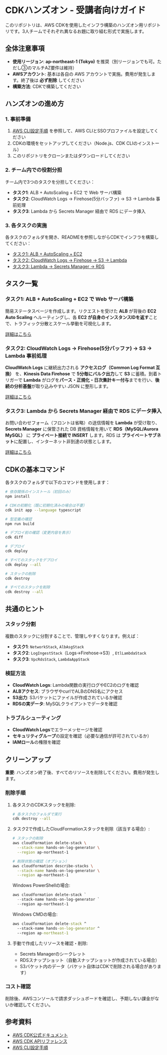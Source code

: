 # CDKハンズオン - 受講者向けガイド

このリポジトリは、AWS CDKを使用したインフラ構築のハンズオン用リポジトリです。3人チームでそれぞれ異なるお題に取り組む形式で実施します。

## 全体注意事項

* **使用リージョン**: **ap-northeast-1 (Tokyo)** を推奨（別リージョンでも可。ただし③のマルチAZ要件は維持）
* **AWSアカウント**: 基本は各自の AWS アカウントで実施。費用が発生します。終了後は **必ず削除** してください
* **構築方法**: CDKで構築してください

## ハンズオンの進め方

### 1. 事前準備

1. [AWS CLI設定手順](./AWS_CLI_SETUP.md) を参照して、AWS CLIとSSOプロファイルを設定してください
2. CDKの環境をセットアップしてください（Node.js、CDK CLIのインストール）
3. このリポジトリをクローンまたはダウンロードしてください

### 2. チーム内での役割分担

チーム内で3つのタスクを分担してください：

- **タスク1**: ALB + AutoScaling + EC2 で Web サーバ構築
- **タスク2**: CloudWatch Logs → Firehose(5分バッファ) → S3 → Lambda 事前処理
- **タスク3**: Lambda から Secrets Manager 経由で RDS にデータ挿入

### 3. 各タスクの実施

各タスクのフォルダを開き、READMEを参照しながらCDKでインフラを構築してください：

- [タスク1: ALB + AutoScaling + EC2](./task1/README.md)
- [タスク2: CloudWatch Logs → Firehose → S3 → Lambda](./task2/README.md)
- [タスク3: Lambda → Secrets Manager → RDS](./task3/README.md)

## タスク一覧

### タスク1: ALB + AutoScaling + EC2 で Web サーバ構築

簡易ステータスページを作成します。リクエストを受けた **ALB** が背後の **EC2 Auto Scaling** へルーティングし、各 **EC2 が自身のインスタンスIDを返す**ことで、トラフィック分散とスケール挙動を可視化します。

[詳細はこちら](./task1/README.md)

### タスク2: CloudWatch Logs → Firehose(5分バッファ) → S3 → Lambda 事前処理

**CloudWatch Logs** に継続出力される **アクセスログ（Common Log Format 互換）** を、**Kinesis Data Firehose** で **5分毎にバルク出力**して **S3** に蓄積。到着トリガーで **Lambda** がログを**パース・正規化・日次集計キー付与**までを行い、**後続の分析基盤**が取り込みやすい JSON に整形します。

[詳細はこちら](./task2/README.md)

### タスク3: Lambda から Secrets Manager 経由で RDS にデータ挿入

お問い合わせフォーム（フロントは省略）の送信情報を **Lambda** が受け取り、**Secrets Manager** に保管された DB 資格情報を用いて **RDS（MySQL/Aurora MySQL）** に **プライベート接続で INSERT** します。RDS は **プライベートサブネット**に配置し、インターネット非到達の状態とします。

[詳細はこちら](./task3/README.md)

## CDKの基本コマンド

各タスクのフォルダで以下のコマンドを使用します：

```bash
# 依存関係のインストール（初回のみ）
npm install

# CDKの初期化（既に初期化済みの場合は不要）
cdk init app --language typescript

# 型定義の確認
npm run build

# デプロイ前の確認（変更内容を表示）
cdk diff

# デプロイ
cdk deploy

# すべてのスタックをデプロイ
cdk deploy --all

# スタックの削除
cdk destroy

# すべてのスタックを削除
cdk destroy --all
```

## 共通のヒント

### スタック分割

複数のスタックに分割することで、管理しやすくなります。例えば：

- **タスク1**: `NetworkStack`, `AlbAsgStack`
- **タスク2**: `LogIngestStack`（Logs→Firehose→S3）, `EtlLambdaStack`
- **タスク3**: `VpcRdsStack`, `LambdaAppStack`

### 検証方法

- **CloudWatch Logs**: Lambda関数の実行ログやEC2のログを確認
- **ALBアクセス**: ブラウザやcurlでALBのDNS名にアクセス
- **S3出力**: S3バケットにファイルが作成されているか確認
- **RDSの実データ**: MySQLクライアントでデータを確認

### トラブルシューティング

- **CloudWatch Logs**でエラーメッセージを確認
- **セキュリティグループ**の設定を確認（必要な通信が許可されているか）
- **IAMロール**の権限を確認

## クリーンアップ

**重要**: ハンズオン終了後、すべてのリソースを削除してください。費用が発生します。

### 削除手順

1. 各タスクのCDKスタックを削除:
   ```bash
   # 各タスクのフォルダで実行
   cdk destroy --all
   ```

2. タスク2で作成したCloudFormationスタックを削除（該当する場合）:
   ```bash
   # スタックの削除
   aws cloudformation delete-stack \
     --stack-name hands-on-log-generator \
     --region ap-northeast-1

   # 削除状態の確認（オプション）
   aws cloudformation describe-stacks \
     --stack-name hands-on-log-generator \
     --region ap-northeast-1
   ```

   Windows PowerShellの場合:
   ```powershell
   aws cloudformation delete-stack `
     --stack-name hands-on-log-generator `
     --region ap-northeast-1
   ```

   Windows CMDの場合:
   ```cmd
   aws cloudformation delete-stack ^
     --stack-name hands-on-log-generator ^
     --region ap-northeast-1
   ```

3. 手動で作成したリソースを確認・削除:
   - Secrets Managerのシークレット
   - RDSスナップショット（自動スナップショットが作成されている場合）
   - S3バケット内のデータ（バケット自体はCDKで削除される場合があります）

### コスト確認

削除後、AWSコンソールで請求ダッシュボードを確認し、予期しない課金がないか確認してください。

## 参考資料

- [AWS CDK公式ドキュメント](https://docs.aws.amazon.com/cdk/)
- [AWS CDK APIリファレンス](https://docs.aws.amazon.com/cdk/api/v2/)
- [AWS CLI設定手順](./AWS_CLI_SETUP.md)
